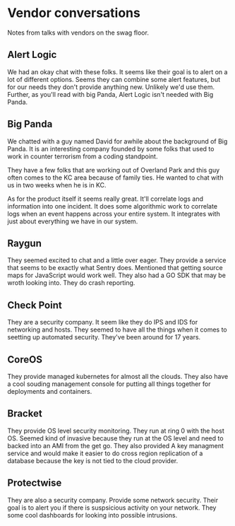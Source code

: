 # Vendor conversations

Notes from talks with vendors on the swag floor.

## Alert Logic

We had an okay chat with these folks.  It seems like their goal
is to alert on a lot of different options. Seems they can combine
some alert features, but for our needs they don't provide anything
new.  Unlikely we'd use them. Further, as you'll read with big
Panda, Alert Logic isn't needed with Big Panda.


## Big Panda

We chatted with a guy named David for awhile about the background of Big Panda.
It is an interesting company founded by some folks that used to work in counter
terrorism from a coding standpoint.

They have a few folks that are working out of Overland Park and this guy often
comes to the KC area because of family ties. He wanted to chat with us in two
weeks when he is in KC.

As for the product itself it seems really great. It'll correlate logs and information
into one incident. It does some algorithmic work to correlate logs when an event happens
across your entire system. It integrates with just about everything we have in our system.

## Raygun

They seemed excited to chat and a little over eager. They provide a service that seems to be
exactly what Sentry does. Mentioned that getting source maps for JavaScript would work well.
They also had a GO SDK that may be wroth looking into. They do crash reporting.

## Check Point

They are a security company. It seem like they do IPS and IDS for networking and hosts.
They seemed to have all the things when it comes to seetting up automated security.
They've been around for 17 years.

## CoreOS

They provide managed kubernetes for almost all the clouds. They also have a cool souding management
console for putting all things together for deployments and containers.

## Bracket

They provide OS level security monitoring. They run at ring 0 with the host OS. Seemed kind of invasive
because they run at the OS level and need to backed into an AMI from the get go. They also provided
A key managment service and would make it easier to do cross region replication of a database because
the key is not tied to the cloud provider.

## Protectwise

They are also a security company. Provide some network security. Their goal is to alert you if there
is suspsicious activity on your network. They some cool dashboards for looking into possible intrusions.

